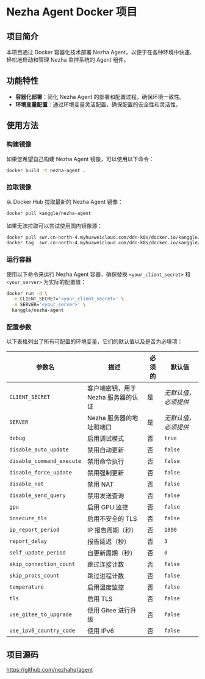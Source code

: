 # Nezha Agent Docker 项目

## 项目简介
本项目通过 Docker 容器化技术部署 Nezha Agent，以便于在各种环境中快速、轻松地启动和管理 Nezha 监控系统的 Agent 组件。

## 功能特性
- **容器化部署**：简化 Nezha Agent 的部署和配置过程，确保环境一致性。
- **环境变量配置**：通过环境变量灵活配置，确保配置的安全性和灵活性。

## 使用方法

### 构建镜像

如果您希望自己构建 Nezha Agent 镜像，可以使用以下命令：

```bash
docker build -t nezha-agent .
```

### 拉取镜像
从 Docker Hub 拉取最新的 Nezha Agent 镜像：

```bash
docker pull kanggle/nezha-agent
```

如果无法拉取可以尝试使用国内镜像源：

```bash
docker pull swr.cn-north-4.myhuaweicloud.com/ddn-k8s/docker.io/kanggle/nezha-agent:latest
docker tag  swr.cn-north-4.myhuaweicloud.com/ddn-k8s/docker.io/kanggle/nezha-agent:latest  docker.io/kanggle/nezha-agent:v1.4.1
```

### 运行容器
使用以下命令来运行 Nezha Agent 容器，确保替换 `<your_client_secret>` 和 `<your_server>` 为实际的配置值：

```bash
docker run -d \
  -e CLIENT_SECRET='<your_client_secret>' \
  -e SERVER='<your_server>' \
  kanggle/nezha-agent
```

### 配置参数

以下表格列出了所有可配置的环境变量，它们的默认值以及是否为必填项：

| 参数名                  | 描述                           | 必须的 | 默认值            |
|-----------------------|--------------------------------|-------|-------------------|
| `CLIENT_SECRET`       | 客户端密钥，用于 Nezha 服务器的认证 | 是    | *无默认值，必须提供* |
| `SERVER`              | Nezha 服务器的地址和端口           | 是    | *无默认值，必须提供* |
| `debug`               | 启用调试模式                       | 否    | `true`           |
| `disable_auto_update` | 禁用自动更新                       | 否    | `false`           |
| `disable_command_execute` | 禁用命令执行                 | 否    | `false`           |
| `disable_force_update`| 禁用强制更新                       | 否    | `false`           |
| `disable_nat`         | 禁用 NAT                          | 否    | `false`           |
| `disable_send_query`  | 禁用发送查询                       | 否    | `false`           |
| `gpu`                 | 启用 GPU 监控                      | 否    | `false`           |
| `insecure_tls`        | 启用不安全的 TLS                   | 否    | `false`           |
| `ip_report_period`    | IP 报告周期（秒）                  | 否    | `1800`            |
| `report_delay`        | 报告延迟（秒）                     | 否    | `3`               |
| `self_update_period`  | 自更新周期（秒）                   | 否    | `0`               |
| `skip_connection_count` | 跳过连接计数                  | 否    | `false`           |
| `skip_procs_count`    | 跳过进程计数                       | 否    | `false`           |
| `temperature`         | 启用温度监控                       | 否    | `false`           |
| `tls`                 | 启用 TLS                           | 否    | `false`           |
| `use_gitee_to_upgrade`| 使用 Gitee 进行升级                | 否    | `false`           |
| `use_ipv6_country_code` | 使用 IPv6               | 否    | `false`           |

## 项目源码

https://github.com/nezhahq/agent